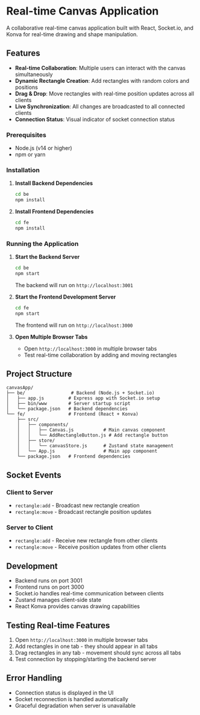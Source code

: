 # Real-time Canvas Application

A collaborative real-time canvas application built with React, Socket.io, and Konva for real-time drawing and shape manipulation.

## Features

- **Real-time Collaboration**: Multiple users can interact with the canvas simultaneously
- **Dynamic Rectangle Creation**: Add rectangles with random colors and positions
- **Drag & Drop**: Move rectangles with real-time position updates across all clients
- **Live Synchronization**: All changes are broadcasted to all connected clients
- **Connection Status**: Visual indicator of socket connection status

### Prerequisites
- Node.js (v14 or higher)
- npm or yarn

### Installation

1. **Install Backend Dependencies**
   ```bash
   cd be
   npm install
   ```

2. **Install Frontend Dependencies**
   ```bash
   cd fe
   npm install
   ```

### Running the Application

1. **Start the Backend Server**
   ```bash
   cd be
   npm start
   ```
   The backend will run on `http://localhost:3001`

2. **Start the Frontend Development Server**
   ```bash
   cd fe
   npm start
   ```
   The frontend will run on `http://localhost:3000`

3. **Open Multiple Browser Tabs**
   - Open `http://localhost:3000` in multiple browser tabs
   - Test real-time collaboration by adding and moving rectangles

## Project Structure

```
canvasApp/
├── be/                 # Backend (Node.js + Socket.io)
│   ├── app.js         # Express app with Socket.io setup
│   ├── bin/www        # Server startup script
│   └── package.json   # Backend dependencies
└── fe/                # Frontend (React + Konva)
    ├── src/
    │   ├── components/
    │   │   ├── Canvas.js           # Main canvas component
    │   │   └── AddRectangleButton.js # Add rectangle button
    │   ├── store/
    │   │   └── canvasStore.js      # Zustand state management
    │   └── App.js                  # Main app component
    └── package.json   # Frontend dependencies
```

## Socket Events

### Client to Server
- `rectangle:add` - Broadcast new rectangle creation
- `rectangle:move` - Broadcast rectangle position updates

### Server to Client
- `rectangle:add` - Receive new rectangle from other clients
- `rectangle:move` - Receive position updates from other clients

## Development

- Backend runs on port 3001
- Frontend runs on port 3000
- Socket.io handles real-time communication between clients
- Zustand manages client-side state
- React Konva provides canvas drawing capabilities

## Testing Real-time Features

1. Open `http://localhost:3000` in multiple browser tabs
2. Add rectangles in one tab - they should appear in all tabs
3. Drag rectangles in any tab - movement should sync across all tabs
4. Test connection by stopping/starting the backend server

## Error Handling

- Connection status is displayed in the UI
- Socket reconnection is handled automatically
- Graceful degradation when server is unavailable 

